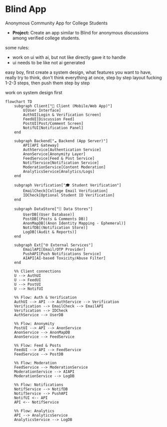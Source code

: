 # Blind App

Anonymous Community App for College Students

- **Project:** Create an app similar to Blind for anonymous discussions among verified college students.

some rules:

- work on ui with ai, but not like directly gave it to handle
- ui needs to be like not ai generated

easy boy, first create a system design, what features you want to have, really try to think, don't think everything at once, step by step
layout fucking 1-2-3 steps, then push them step by step

work on system design first

```mermaid
flowchart TD
    subgraph Client["📱 Client (Mobile/Web App)"]
        U[User Interface]
        AuthUI[Login & Verification Screen]
        FeedUI[Discussion Feed]
        PostUI[Post/Comment Screen]
        NotifUI[Notification Panel]
    end

    subgraph Backend["☁️ Backend (App Server)"]
        API[API Gateway]
        AuthService[Authentication Service]
        AnonService[Anonymity Layer]
        FeedService[Feed & Post Service]
        NotifService[Notification Service]
        ModerationService[Content Moderation]
        AnalyticsService[Analytics/Logs]
    end

    subgraph Verification["🎓 Student Verification"]
        EmailCheck[College Email Verification]
        IDCheck[Optional Student ID Verification]
    end

    subgraph DataStore["🗄️ Data Stores"]
        UserDB[(User Database)]
        PostDB[(Posts & Comments DB)]
        AnonMapDB[(Anon Identity Mapping - Ephemeral)]
        NotifDB[(Notification Store)]
        LogDB[(Audit & Reports)]
    end

    subgraph Ext["🌐 External Services"]
        EmailAPI[Email/OTP Provider]
        PushAPI[Push Notifications Service]
        AIAPI[AI-based Toxicity/Abuse Filter]
    end

    %% Client connections
    U --> AuthUI
    U --> FeedUI
    U --> PostUI
    U --> NotifUI

    %% Flow: Auth & Verification
    AuthUI --> API --> AuthService --> Verification
    Verification --> EmailCheck --> EmailAPI
    Verification --> IDCheck
    AuthService --> UserDB

    %% Flow: Anonymity
    PostUI --> API --> AnonService
    AnonService --> AnonMapDB
    AnonService --> FeedService

    %% Flow: Feed & Posts
    FeedUI --> API --> FeedService
    FeedService --> PostDB

    %% Flow: Moderation
    FeedService --> ModerationService
    ModerationService --> AIAPI
    ModerationService --> LogDB

    %% Flow: Notifications
    NotifService --> NotifDB
    NotifService --> PushAPI
    NotifUI <-- API
    API <-- NotifService

    %% Flow: Analytics
    API --> AnalyticsService
    AnalyticsService --> LogDB

```
